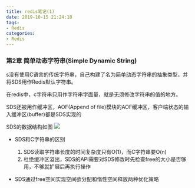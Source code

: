 ```yaml
---
title: redis笔记(1)
date: 2019-10-15 21:24:18
tags:
- Redis
categories:
- Redis
---
```


### 第2章 简单动态字符串(Simple Dynamic String)

s没有使用C语言的传统字符串，自己构建了名为简单动态字符串的抽象类型，并将SDS用作Redis默认字符串。

在redis中，c字符串只用作字符串字面量，就是无须修改字符串的值的地方。

SDS还被用作缓冲区，AOF(Append of file)模块的AOF缓冲区，客户端状态的输入缓冲区(buffer)都是SDS实现的

SDS的数据结构如图
![](https://hedgehog-img.pek3b.qingstor.com/SDS_201910160001.png)

* SDS和C字符串的区别
    1. SDS读取字符串长度的时间复杂度只有O(1)，而C字符串要O(n)
    2. 杜绝缓冲区溢出，SDS的API需要对SDS修改时先检查free的大小是否够用，不够就扩展后再执行操作

* SDS通过free空间实现空间欲分配和惰性空间释放两种优化策略